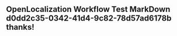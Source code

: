<properties
ms.topic="hero-topic"
ms.test1="hero-topic"
ms.test2="test"/>

## OpenLocalization Workflow Test MarkDown d0dd2c35-0342-41d4-9c82-78d57ad6178b thanks!
